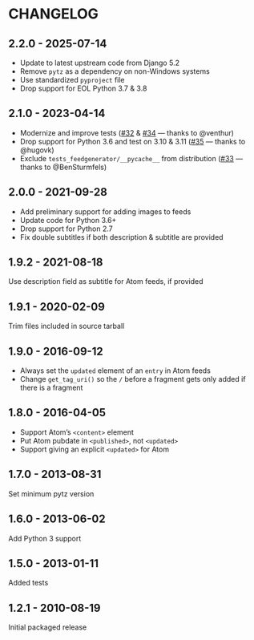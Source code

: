 CHANGELOG
=========

2.2.0 - 2025-07-14
------------------

- Update to latest upstream code from Django 5.2
- Remove `pytz` as a dependency on non-Windows systems
- Use standardized `pyproject` file
- Drop support for EOL Python 3.7 & 3.8

2.1.0 - 2023-04-14
------------------

* Modernize and improve tests ([#32](https://github.com/getpelican/feedgenerator/pull/32) & [#34](https://github.com/getpelican/feedgenerator/pull/34) — thanks to @venthur)
* Drop support for Python 3.6 and test on 3.10 & 3.11 ([#35](https://github.com/getpelican/feedgenerator/pull/35) — thanks to @hugovk)
* Exclude `tests_feedgenerator/__pycache__` from distribution ([#33](https://github.com/getpelican/feedgenerator/pull/33) — thanks to @BenSturmfels)

2.0.0 - 2021-09-28
------------------

* Add preliminary support for adding images to feeds
* Update code for Python 3.6+
* Drop support for Python 2.7
* Fix double subtitles if both description & subtitle are provided

1.9.2 - 2021-08-18
------------------

Use description field as subtitle for Atom feeds, if provided

1.9.1 - 2020-02-09
------------------

Trim files included in source tarball

1.9.0 - 2016-09-12
------------------

* Always set the `updated` element of an `entry` in Atom feeds
* Change `get_tag_uri()` so the `/` before a fragment gets only added if there is a fragment

1.8.0 - 2016-04-05
------------------

* Support Atom’s `<content>` element
* Put Atom pubdate in `<published>`, not `<updated>`
* Support giving an explicit `<updated>` for Atom

1.7.0 - 2013-08-31
------------------

Set minimum pytz version

1.6.0 - 2013-06-02
------------------

Add Python 3 support

1.5.0 - 2013-01-11
------------------

Added tests

1.2.1 - 2010-08-19
------------------

Initial packaged release
